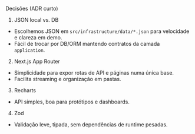 Decisões (ADR curto)

1) JSON local vs. DB
- Escolhemos JSON em `src/infrastructure/data/*.json` para velocidade e clareza em demo.
- Fácil de trocar por DB/ORM mantendo contratos da camada `application`.

2) Next.js App Router
- Simplicidade para expor rotas de API e páginas numa única base.
- Facilita streaming e organização em pastas.

3) Recharts
- API simples, boa para protótipos e dashboards.

4) Zod
- Validação leve, tipada, sem dependências de runtime pesadas.

